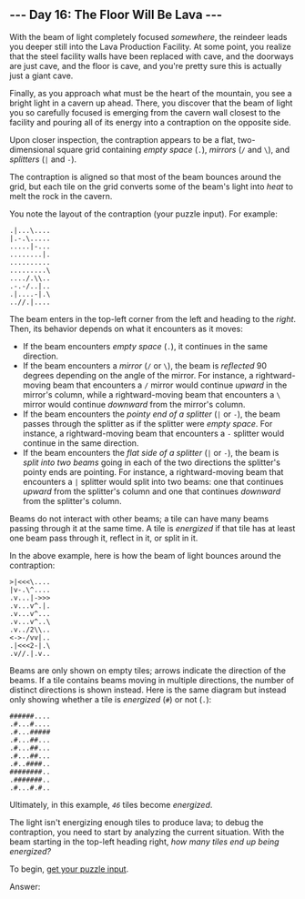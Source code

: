 ## \-\-- Day 16: The Floor Will Be Lava \-\--

With the beam of light completely focused *somewhere*, the reindeer
leads you deeper still into the Lava Production Facility. At some point,
you realize that the steel facility walls have been replaced with cave,
and the doorways are just cave, and the floor is cave, and you\'re
pretty sure this is actually just a giant cave.

Finally, as you approach what must be the heart of the mountain, you see
a bright light in a cavern up ahead. There, you discover that the
beam of light you so
carefully focused is emerging from the cavern wall closest to the
facility and pouring all of its energy into a contraption on the
opposite side.

Upon closer inspection, the contraption appears to be a flat,
two-dimensional square grid containing *empty space* (`.`), *mirrors*
(`/` and `\`), and *splitters* (`|` and `-`).

The contraption is aligned so that most of the beam bounces around the
grid, but each tile on the grid converts some of the beam\'s light into
*heat* to melt the rock in the cavern.

You note the layout of the contraption (your puzzle input). For example:

    .|...\....
    |.-.\.....
    .....|-...
    ........|.
    ..........
    .........\
    ..../.\\..
    .-.-/..|..
    .|....-|.\
    ..//.|....

The beam enters in the top-left corner from the left and heading to the
*right*. Then, its behavior depends on what it encounters as it moves:

-   If the beam encounters *empty space* (`.`), it continues in the same
    direction.
-   If the beam encounters a *mirror* (`/` or `\`), the beam is
    *reflected* 90 degrees depending on the angle of the mirror. For
    instance, a rightward-moving beam that encounters a `/` mirror would
    continue *upward* in the mirror\'s column, while a rightward-moving
    beam that encounters a `\` mirror would continue *downward* from the
    mirror\'s column.
-   If the beam encounters the *pointy end of a splitter* (`|` or `-`),
    the beam passes through the splitter as if the splitter were *empty
    space*. For instance, a rightward-moving beam that encounters a `-`
    splitter would continue in the same direction.
-   If the beam encounters the *flat side of a splitter* (`|` or `-`),
    the beam is *split into two beams* going in each of the two
    directions the splitter\'s pointy ends are pointing. For instance, a
    rightward-moving beam that encounters a `|` splitter would split
    into two beams: one that continues *upward* from the splitter\'s
    column and one that continues *downward* from the splitter\'s
    column.

Beams do not interact with other beams; a tile can have many beams
passing through it at the same time. A tile is *energized* if that tile
has at least one beam pass through it, reflect in it, or split in it.

In the above example, here is how the beam of light bounces around the
contraption:

    >|<<<\....
    |v-.\^....
    .v...|->>>
    .v...v^.|.
    .v...v^...
    .v...v^..\
    .v../2\\..
    <->-/vv|..
    .|<<<2-|.\
    .v//.|.v..

Beams are only shown on empty tiles; arrows indicate the direction of
the beams. If a tile contains beams moving in multiple directions, the
number of distinct directions is shown instead. Here is the same diagram
but instead only showing whether a tile is *energized* (`#`) or not
(`.`):

    ######....
    .#...#....
    .#...#####
    .#...##...
    .#...##...
    .#...##...
    .#..####..
    ########..
    .#######..
    .#...#.#..

Ultimately, in this example, *`46`* tiles become *energized*.

The light isn\'t energizing enough tiles to produce lava; to debug the
contraption, you need to start by analyzing the current situation. With
the beam starting in the top-left heading right, *how many tiles end up
being energized?*

To begin, [get your puzzle input](16/input).

Answer:
